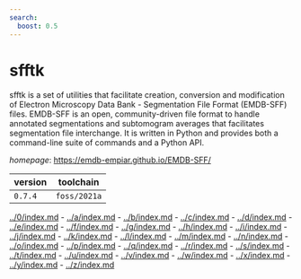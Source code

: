 ```yaml
---
search:
  boost: 0.5
---
```

# sfftk

sfftk is a set of utilities that facilitate creation, conversion and             modification of Electron Microscopy Data Bank - Segmentation File Format         (EMDB-SFF) files. EMDB-SFF is an open, community-driven file format to handle    annotated segmentations and subtomogram averages that facilitates segmentation   file interchange. It is written in Python and provides both a command-line suite of commands and a Python API.

*homepage*: <https://emdb-empiar.github.io/EMDB-SFF/>

version | toolchain
--------|----------
``0.7.4`` | ``foss/2021a``

[../0/index.md](0) - [../a/index.md](a) - [../b/index.md](b) - [../c/index.md](c) - [../d/index.md](d) - [../e/index.md](e) - [../f/index.md](f) - [../g/index.md](g) - [../h/index.md](h) - [../i/index.md](i) - [../j/index.md](j) - [../k/index.md](k) - [../l/index.md](l) - [../m/index.md](m) - [../n/index.md](n) - [../o/index.md](o) - [../p/index.md](p) - [../q/index.md](q) - [../r/index.md](r) - [../s/index.md](s) - [../t/index.md](t) - [../u/index.md](u) - [../v/index.md](v) - [../w/index.md](w) - [../x/index.md](x) - [../y/index.md](y) - [../z/index.md](z)

